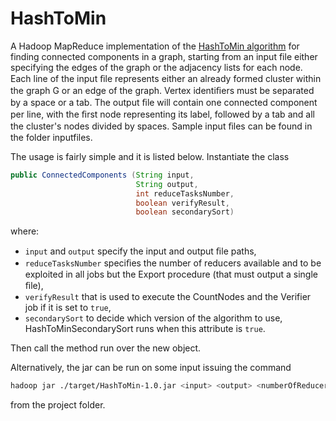 # HashToMin
A Hadoop MapReduce implementation of the [HashToMin algorithm](http://citeseerx.ist.psu.edu/viewdoc/download?doi=10.1.1.384.4810&rep=rep1&type=pdf) for finding connected components in a graph, starting from an input file either specifying the edges of the graph or the adjacency lists for each node. Each line of the input ﬁle represents either an already formed cluster within the graph G or an edge of the graph. Vertex identiﬁers must be separated by a space or a tab. The output ﬁle will contain one connected component per line, with the ﬁrst node representing its label, followed by a tab and all the cluster's nodes divided by spaces. Sample input ﬁles can be found in the folder inputfiles.

The usage is fairly simple and it is listed below. Instantiate the class
```java
public ConnectedComponents (String input,
                            String output, 
                            int reduceTasksNumber,
                            boolean verifyResult,
                            boolean secondarySort) 
```
where:
- `input` and `output` specify the input and output ﬁle paths,
- `reduceTasksNumber` speciﬁes the number of reducers available and to be exploited in all jobs but the Export procedure (that must output a single ﬁle),
- `verifyResult` that is used to execute the CountNodes and the Verifier job if it is set to `true`,
- `secondarySort` to decide which version of the algorithm to use, HashToMinSecondarySort runs when this attribute is `true`.

Then call the method run over the new object. 

Alternatively, the jar can be run on some input issuing the command
```bash
hadoop jar ./target/HashToMin-1.0.jar <input> <output> <numberOfReducers>
```
from the project folder.

